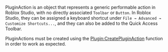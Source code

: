 PluginAction is an object that represents a generic performable action in Roblox Studio, with no directly associated `Toolbar` or `Button`. In Roblox Studio, they can be assigned a keyboard shortcut under `File → Advanced → Customize Shortcuts...`, and they can also be added to the Quick Access Toolbar.

PluginActions must be created using the [Plugin:CreatePluginAction](https://developer.roblox.com/en-us/api-reference/function/Plugin/CreatePluginAction) function in order to work as expected.